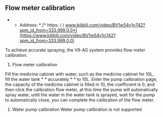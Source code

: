 
## Flow meter calibration

- * Address: * [* https: / / www.bilibili.com/video/BV1w54y1n742?spm_id_from=333.999.0.0*](https://www.bilibili.com/video/BV1w54y1n742?spm_id_from=333.999.0.0)

To achieve accurate spraying, the V9-AG system provides flow meter calibration.

1. Flow meter calibration

Fill the medicine cabinet with water, such as the medicine cabinet for 10L, fill the water tank * * accurately * * to 10L. Enter the pump calibration page, the capacity of the medicine cabinet is filled in 10, the coefficient is 0, and then click the calibration flow meter, at this time the pump will automatically spray water, until the water in the water tank is sprayed, wait for the pump to automatically close, you can complete the calibration of the flow meter.

1. Water pump calibration
Water pump calibration is not supported


